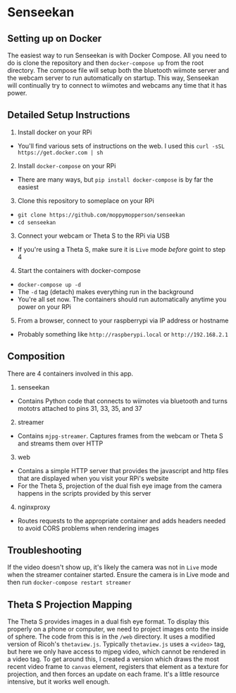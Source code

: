 # Senseekan

## Setting up on Docker
The easiest way to run Senseekan is with Docker Compose. All you need to do is clone the repository and then `docker-compose up` from the root directory. The compose file will setup both the bluetooth wiimote server and the webcam server to run automatically on startup. This way, Senseekan will continually try to connect to wiimotes and webcams any time that it has power.

## Detailed Setup Instructions
1. Install docker on your RPi
  - You'll find various sets of instructions on the web. I used this `curl -sSL https://get.docker.com | sh`
2. Install `docker-compose` on your RPi
  - There are many ways, but `pip install docker-compose` is by far the easiest
3. Clone this repository to someplace on your RPi
  - `git clone https://github.com/moppymopperson/senseekan`
  - `cd senseekan`
3. Connect your webcam or Theta S to the RPi via USB
  - If you're using a Theta S, make sure it is `Live` mode *before* goint to step 4
4. Start the containers with docker-compose
  - `docker-compose up -d`
  - The `-d` tag (detach) makes everything run in the background
  - You're all set now. The containers should run automatically anytime you power on your RPi
5. From a browser, connect to your raspberrypi via IP address or hostname
  - Probably something like `http://raspberypi.local` or `http://192.168.2.1`

## Composition
There are 4 containers involved in this app.
1. senseekan
  - Contains Python code that connects to wiimotes via bluetooth and turns mototrs attached to pins 31, 33, 35, and 37
2. streamer
  - Contains `mjpg-streamer`. Captures frames from the webcam or Theta S and streams them over HTTP
3. web
  - Contains a simple HTTP server that provides the javascript and http files that are displayed when you visit your RPi's website
  - For the Theta S, projection of the dual fish eye image from the camera happens in the scripts provided by this server
4. nginxproxy
  - Routes requests to the appropriate container and adds headers needed to avoid CORS problems when rendering images

## Troubleshooting
If the video doesn't show up, it's likely the camera was not in `Live` mode when the streamer container started. Ensure the camera is in Live mode and then run `docker-compose restart streamer`

## Theta S Projection Mapping
The Theta S provides images in a dual fish eye format. To display this properly on a phone or computer, we need to project images onto the inside of sphere. The code from this is in the `/web` directory. It uses a modified version of Ricoh's `thetaview.js`. Typically `thetaview.js` uses a `<video>` tag, but here we only have access to mjpeg video, which cannot be rendered in a video tag. To get around this, I created a version which draws the most recent video frame to `canvas` element, registers that element as a texture for projection, and then forces an update on each frame. It's a little resource intensive, but it works well enough.
